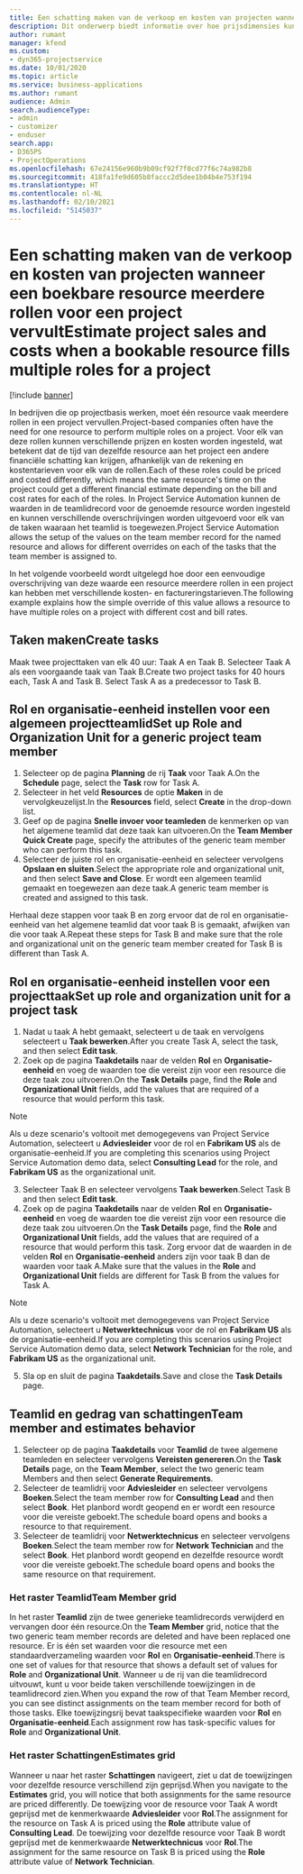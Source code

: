```yaml
---
title: Een schatting maken van de verkoop en kosten van projecten wanneer een boekbare resource meerdere rollen voor een project vervult
description: Dit onderwerp biedt informatie over hoe prijsdimensies kunnen worden gebruikt om prijzen en kosten te ondersteunen voor een resource die meerdere rollen in een project vervult.
author: rumant
manager: kfend
ms.custom:
- dyn365-projectservice
ms.date: 10/01/2020
ms.topic: article
ms.service: business-applications
ms.author: rumant
audience: Admin
search.audienceType:
- admin
- customizer
- enduser
search.app:
- D365PS
- ProjectOperations
ms.openlocfilehash: 67e24156e960b9b09cf92f7f0cd77f6c74a982b8
ms.sourcegitcommit: 418fa1fe9d605b8faccc2d5dee1b04b4e753f194
ms.translationtype: HT
ms.contentlocale: nl-NL
ms.lasthandoff: 02/10/2021
ms.locfileid: "5145037"
---
```

# <a name="estimate-project-sales-and-costs-when-a-bookable-resource-fills-multiple-roles-for-a-project"></a><span data-ttu-id="b0e32-103">Een schatting maken van de verkoop en kosten van projecten wanneer een boekbare resource meerdere rollen voor een project vervult</span><span class="sxs-lookup"><span data-stu-id="b0e32-103">Estimate project sales and costs when a bookable resource fills multiple roles for a project</span></span> 

[!include [banner](../includes/psa-now-project-operations.md)]

<span data-ttu-id="b0e32-104">In bedrijven die op projectbasis werken, moet één resource vaak meerdere rollen in een project vervullen.</span><span class="sxs-lookup"><span data-stu-id="b0e32-104">Project-based companies often have the need for one resource to perform multiple roles on a project.</span></span> <span data-ttu-id="b0e32-105">Voor elk van deze rollen kunnen verschillende prijzen en kosten worden ingesteld, wat betekent dat de tijd van dezelfde resource aan het project een andere financiële schatting kan krijgen, afhankelijk van de rekening en kostentarieven voor elk van de rollen.</span><span class="sxs-lookup"><span data-stu-id="b0e32-105">Each of these roles could be priced and costed differently, which means the same resource's time on the project could get a different financial estimate depending on the bill and cost rates for each of the roles.</span></span> <span data-ttu-id="b0e32-106">In Project Service Automation kunnen de waarden in de teamlidrecord voor de genoemde resource worden ingesteld en kunnen verschillende overschrijvingen worden uitgevoerd voor elk van de taken waaraan het teamlid is toegewezen.</span><span class="sxs-lookup"><span data-stu-id="b0e32-106">Project Service Automation allows the setup of the values on the team member record for the named resource and allows for different overrides on each of the tasks that the team member is assigned to.</span></span>

<span data-ttu-id="b0e32-107">In het volgende voorbeeld wordt uitgelegd hoe door een eenvoudige overschrijving van deze waarde een resource meerdere rollen in een project kan hebben met verschillende kosten- en factureringstarieven.</span><span class="sxs-lookup"><span data-stu-id="b0e32-107">The following example  explains how the simple override of this value allows a resource to have multiple roles on a project with different cost and bill rates.</span></span>

## <a name="create-tasks"></a><span data-ttu-id="b0e32-108">Taken maken</span><span class="sxs-lookup"><span data-stu-id="b0e32-108">Create tasks</span></span>
<span data-ttu-id="b0e32-109">Maak twee projecttaken van elk 40 uur: Taak A en Taak B. Selecteer Taak A als een voorgaande taak van Taak B.</span><span class="sxs-lookup"><span data-stu-id="b0e32-109">Create two project tasks for 40 hours each, Task A and Task B. Select Task A as a predecessor to Task B.</span></span>

## <a name="set-up-role-and-organization-unit-for-a-generic-project-team-member"></a><span data-ttu-id="b0e32-110">Rol en organisatie-eenheid instellen voor een algemeen projectteamlid</span><span class="sxs-lookup"><span data-stu-id="b0e32-110">Set up Role and Organization Unit for a generic project team member</span></span>

1. <span data-ttu-id="b0e32-111">Selecteer op de pagina **Planning** de rij **Taak** voor Taak A.</span><span class="sxs-lookup"><span data-stu-id="b0e32-111">On the **Schedule** page, select the **Task** row for Task A.</span></span> 
2. <span data-ttu-id="b0e32-112">Selecteer in het veld **Resources** de optie **Maken** in de vervolgkeuzelijst.</span><span class="sxs-lookup"><span data-stu-id="b0e32-112">In the **Resources** field, select **Create** in the drop-down list.</span></span>
3. <span data-ttu-id="b0e32-113">Geef op de pagina **Snelle invoer voor teamleden** de kenmerken op van het algemene teamlid dat deze taak kan uitvoeren.</span><span class="sxs-lookup"><span data-stu-id="b0e32-113">On the **Team Member Quick Create** page, specify the attributes of the generic team member who can perform this task.</span></span>
4. <span data-ttu-id="b0e32-114">Selecteer de juiste rol en organisatie-eenheid en selecteer vervolgens **Opslaan en sluiten**.</span><span class="sxs-lookup"><span data-stu-id="b0e32-114">Select the appropriate role and organizational unit, and then select **Save and Close**.</span></span> <span data-ttu-id="b0e32-115">Er wordt een algemeen teamlid gemaakt en toegewezen aan deze taak.</span><span class="sxs-lookup"><span data-stu-id="b0e32-115">A generic team member is created and assigned to this task.</span></span> 

<span data-ttu-id="b0e32-116">Herhaal deze stappen voor taak B en zorg ervoor dat de rol en organisatie-eenheid van het algemene teamlid dat voor taak B is gemaakt, afwijken van die voor taak A.</span><span class="sxs-lookup"><span data-stu-id="b0e32-116">Repeat these steps for Task B and make sure that the role and organizational unit on the generic team member created for Task B is different than Task A.</span></span> 

## <a name="set-up-role-and-organization-unit-for-a-project-task"></a><span data-ttu-id="b0e32-117">Rol en organisatie-eenheid instellen voor een projecttaak</span><span class="sxs-lookup"><span data-stu-id="b0e32-117">Set up role and organization unit for a project task</span></span>

1. <span data-ttu-id="b0e32-118">Nadat u taak A hebt gemaakt, selecteert u de taak en vervolgens selecteert u **Taak bewerken**.</span><span class="sxs-lookup"><span data-stu-id="b0e32-118">After you create Task A, select the task, and then select **Edit task**.</span></span>
2. <span data-ttu-id="b0e32-119">Zoek op de pagina **Taakdetails** naar de velden **Rol** en **Organisatie-eenheid** en voeg de waarden toe die vereist zijn voor een resource die deze taak zou uitvoeren.</span><span class="sxs-lookup"><span data-stu-id="b0e32-119">On the **Task Details** page, find the **Role** and **Organizational Unit** fields, add the values that are required of a resource that would perform this task.</span></span> 

  > [!NOTE]
  > <span data-ttu-id="b0e32-120">Als u deze scenario's voltooit met demogegevens van Project Service Automation, selecteert u **Adviesleider** voor de rol en **Fabrikam US** als de organisatie-eenheid.</span><span class="sxs-lookup"><span data-stu-id="b0e32-120">If you are completing this scenarios using Project Service Automation demo data, select **Consulting Lead** for the role, and **Fabrikam US** as the organizational unit.</span></span>

3. <span data-ttu-id="b0e32-121">Selecteer Taak B en selecteer vervolgens **Taak bewerken**.</span><span class="sxs-lookup"><span data-stu-id="b0e32-121">Select Task B and then select **Edit task**.</span></span>
4. <span data-ttu-id="b0e32-122">Zoek op de pagina **Taakdetails** naar de velden **Rol** en **Organisatie-eenheid** en voeg de waarden toe die vereist zijn voor een resource die deze taak zou uitvoeren.</span><span class="sxs-lookup"><span data-stu-id="b0e32-122">On the **Task Details** page, find the **Role** and **Organizational Unit** fields, add the values that are required of a resource that would perform this task.</span></span> <span data-ttu-id="b0e32-123">Zorg ervoor dat de waarden in de velden **Rol** en **Organisatie-eenheid** anders zijn voor taak B dan de waarden voor taak A.</span><span class="sxs-lookup"><span data-stu-id="b0e32-123">Make sure that the values in the **Role** and **Organizational Unit** fields are different for Task B from the values for Task A.</span></span> 

  > [!NOTE]
  > <span data-ttu-id="b0e32-124">Als u deze scenario's voltooit met demogegevens van Project Service Automation, selecteert u **Netwerktechnicus** voor de rol en **Fabrikam US** als de organisatie-eenheid.</span><span class="sxs-lookup"><span data-stu-id="b0e32-124">If you are completing this scenarios using Project Service Automation demo data, select **Network Technician** for the role, and **Fabrikam US** as the organizational unit.</span></span>

5. <span data-ttu-id="b0e32-125">Sla op en sluit de pagina **Taakdetails**.</span><span class="sxs-lookup"><span data-stu-id="b0e32-125">Save and close the **Task Details** page.</span></span> 

## <a name="team-member-and-estimates-behavior"></a><span data-ttu-id="b0e32-126">Teamlid en gedrag van schattingen</span><span class="sxs-lookup"><span data-stu-id="b0e32-126">Team member and estimates behavior</span></span> 

1. <span data-ttu-id="b0e32-127">Selecteer op de pagina **Taakdetails** voor **Teamlid** de twee algemene teamleden en selecteer vervolgens **Vereisten genereren**.</span><span class="sxs-lookup"><span data-stu-id="b0e32-127">On the **Task Details** page, on the **Team Member**, select the two generic team Members and then select **Generate Requirements**.</span></span> 
2. <span data-ttu-id="b0e32-128">Selecteer de teamlidrij voor **Adviesleider** en selecteer vervolgens **Boeken**.</span><span class="sxs-lookup"><span data-stu-id="b0e32-128">Select the team member row for **Consulting Lead** and then select **Book**.</span></span> <span data-ttu-id="b0e32-129">Het planbord wordt geopend en er wordt een resource voor die vereiste geboekt.</span><span class="sxs-lookup"><span data-stu-id="b0e32-129">The schedule board opens and books a resource to that requirement.</span></span>
3. <span data-ttu-id="b0e32-130">Selecteer de teamlidrij voor **Netwerktechnicus** en selecteer vervolgens **Boeken**.</span><span class="sxs-lookup"><span data-stu-id="b0e32-130">Select the team member row for **Network Technician** and the select **Book**.</span></span> <span data-ttu-id="b0e32-131">Het planbord wordt geopend en dezelfde resource wordt voor die vereiste geboekt.</span><span class="sxs-lookup"><span data-stu-id="b0e32-131">The schedule board opens and books the same resource on that requirement.</span></span>

### <a name="team-member-grid"></a><span data-ttu-id="b0e32-132">Het raster Teamlid</span><span class="sxs-lookup"><span data-stu-id="b0e32-132">Team Member grid</span></span> 
<span data-ttu-id="b0e32-133">In het raster **Teamlid** zijn de twee generieke teamlidrecords verwijderd en vervangen door één resource.</span><span class="sxs-lookup"><span data-stu-id="b0e32-133">On the **Team Member** grid, notice that the two generic team member records are deleted and have been replaced one resource.</span></span> <span data-ttu-id="b0e32-134">Er is één set waarden voor die resource met een standaardverzameling waarden voor **Rol** en **Organisatie-eenheid**.</span><span class="sxs-lookup"><span data-stu-id="b0e32-134">There is one set of values for that resource that shows a default set of values for **Role** and **Organizational Unit**.</span></span>
<span data-ttu-id="b0e32-135">Wanneer u de rij van die teamlidrecord uitvouwt, kunt u voor beide taken verschillende toewijzingen in de teamlidrecord zien.</span><span class="sxs-lookup"><span data-stu-id="b0e32-135">When you expand the row of that Team Member record, you can see distinct assignments on the team member record for both of those tasks.</span></span> <span data-ttu-id="b0e32-136">Elke toewijzingsrij bevat taakspecifieke waarden voor **Rol** en **Organisatie-eenheid**.</span><span class="sxs-lookup"><span data-stu-id="b0e32-136">Each assignment row has task-specific values for **Role** and **Organizational Unit**.</span></span> 

### <a name="estimates-grid"></a><span data-ttu-id="b0e32-137">Het raster Schattingen</span><span class="sxs-lookup"><span data-stu-id="b0e32-137">Estimates grid</span></span> 
<span data-ttu-id="b0e32-138">Wanneer u naar het raster **Schattingen** navigeert, ziet u dat de toewijzingen voor dezelfde resource verschillend zijn geprijsd.</span><span class="sxs-lookup"><span data-stu-id="b0e32-138">When you navigate to the **Estimates** grid, you will notice that both assignments for the same resource are priced differently.</span></span>
<span data-ttu-id="b0e32-139">De toewijzing voor de resource voor Taak A wordt geprijsd met de kenmerkwaarde **Adviesleider** voor **Rol**.</span><span class="sxs-lookup"><span data-stu-id="b0e32-139">The assignment for the resource on Task A is priced using the **Role** attribute value of **Consulting Lead**.</span></span> <span data-ttu-id="b0e32-140">De toewijzing voor dezelfde resource voor Taak B wordt geprijsd met de kenmerkwaarde **Netwerktechnicus** voor **Rol**.</span><span class="sxs-lookup"><span data-stu-id="b0e32-140">The assignment for the same resource on Task B is priced using the **Role** attribute value of **Network Technician**.</span></span>

